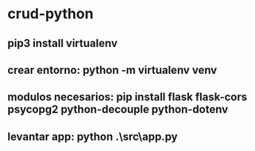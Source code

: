 # crud-python

## pip3 install virtualenv

## crear entorno: python -m virtualenv venv

## modulos necesarios: pip install flask flask-cors psycopg2 python-decouple python-dotenv


## levantar app: python .\src\app.py

